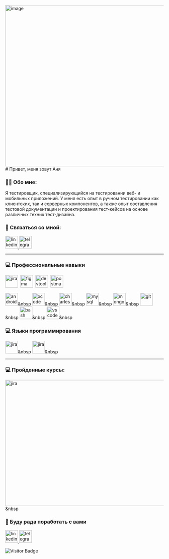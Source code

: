 <img width="512" height="512" alt="image" src="https://github.com/user-attachments/assets/281fec0c-10c4-4415-9829-307bda7f9778" /># Привет, меня зовут Аня

### 👨‍💻 Обо мне:

Я тестировщик, специализирующийся на тестировании веб- и мобильных приложений. У меня есть опыт в ручном тестировании как клиентских, так и серверных компонентов, а также опыт составления тестовой документации и проектирования тест-кейсов на основе различных техник тест-дизайна.

### 🤝 Связаться со мной:

  <div id="badges">
    <a href="https://www.linkedin.com/in/anna-lechenko-android-dv/" target="_blank">
      <img src="https://cdn-icons-png.flaticon.com/512/2504/2504799.png" width="40" height="40" alt="linkedin" />
    </a>
    <a href="https://t.me/Analech" target="_blank">
      <img src="https://cdn-icons-png.flaticon.com/512/2111/2111646.png" width="40" height="40" alt="telegram" />
    </a>
  </div>

---

###  💻 Профессиональные навыки 

<div>
  <img src="https://cdn.jsdelivr.net/gh/devicons/devicon/icons/jira/jira-original.svg" title="jira" alt="jira" width="40" height="40"/>&nbsp
  <img src="https://cdn.jsdelivr.net/gh/devicons/devicon/icons/figma/figma-original.svg" title="figma" alt="figma" width="40" height="40"/>&nbsp
 <img src="https://d33wubrfki0l68.cloudfront.net/38b5c953a4667366685d55db55d057c86db1fc54/a0fdc/static/acae6b24d940347661ca901ea07f47c1/chrome-dev-logo-icon.png" title="devtools" alt="devtools" width="40" height="40"/>&nbsp
  <img src="https://cdn.worldvectorlogo.com/logos/postman.svg" title="postman" alt="postman" width="40" height="40"/>&nbsp
  
  <img src="https://cdn.jsdelivr.net/gh/devicons/devicon/icons/androidstudio/androidstudio-original.svg" title="android-studio" alt="android-studio" width="40" height="40"/>&nbsp
  <img src="https://cdn.jsdelivr.net/gh/devicons/devicon/icons/xcode/xcode-original.svg" title="xcode" alt="xcode" width="40" height="40"/>&nbsp
  <img src="https://cdn.icon-icons.com/icons2/3053/PNG/512/charles_proxy_macos_bigsur_icon_190302.png" title="charles-proxy" alt="charles-proxy" width="40" height="40"/>&nbsp
  <img src="https://cdn.jsdelivr.net/gh/devicons/devicon/icons/mysql/mysql-original.svg" title="mysql" alt="mysql" width="40" height="40"/>&nbsp
  <img src="https://cdn.jsdelivr.net/gh/devicons/devicon/icons/mongodb/mongodb-original.svg" title="mongodb" alt="mongodb" width="40" height="40"/>&nbsp
  <img src="https://cdn.jsdelivr.net/gh/devicons/devicon/icons/git/git-original.svg" title="git" alt="git" width="40" height="40"/>&nbsp
  <img src="https://upload.wikimedia.org/wikipedia/commons/thumb/4/4b/Bash_Logo_Colored.svg/1024px-Bash_Logo_Colored.svg.png?20180723054350" title="bash" alt="bash" width="40" height="40"/>&nbsp
  <img src="https://cdn.jsdelivr.net/gh/devicons/devicon/icons/vscode/vscode-original.svg" title="vscode" alt="vscode" width="40" height="40"/>&nbsp
</div>

###  💻 Языки программирования 
  <img src="https://download.logo.wine/logo/Kotlin_(programming_language)/Kotlin_(programming_language)-Logo.wine.png" title="kotlin" alt="jira" width="40" height="40"/>&nbsp
    <img src="https://w7.pngwing.com/pngs/837/18/png-transparent-logo-java-runtime-environment-programming-language-runtime-system-oracle-text-logo-desktop-wallpaper.png" title="java" alt="jira" width="40" height="40"/>&nbsp

---

### 💻 Пройденные курсы:
 
 <img src="https://stepik.org/certificate/49d52340ed028c5814ee2dab9895f3bdbf944d82.png?resolution=medium" title="kotlin" alt="jira" width="560" height="400"/>&nbsp

### 🤝 Буду рада поработать с вами 

  <div id="badges">
    <a href="https://www.linkedin.com/in/anna-lechenko-android-dv/" target="_blank">
      <img src="https://cdn-icons-png.flaticon.com/512/2504/2504799.png" width="40" height="40" alt="linkedin" />
    </a>
    <a href="https://t.me/Analech" target="_blank">
      <img src="https://cdn-icons-png.flaticon.com/512/2111/2111646.png" width="40" height="40" alt="telegram" />
    </a>
  </div>

![Visitor Badge](https://visitor-badge.laobi.icu/badge?page_id=testrusau)
